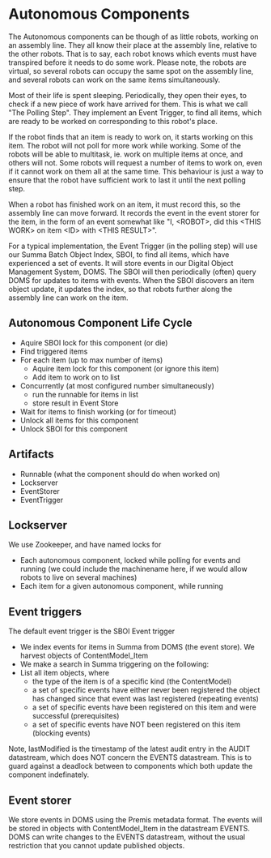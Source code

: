Autonomous Components
=====================

The Autonomous components can be though of as little robots, working on an assembly line. They all know their place at the assembly line, relative to the other robots. That is to say, each robot knows which events must have transpired before it needs to do some work. Please note, the robots are virtual, so several robots can occupy the same spot on the assembly line, and several robots can work on the same items simultaneously.

Most of their life is spent sleeping. Periodically, they open their eyes, to check if a new piece of work have arrived for them. This is what we call "The Polling Step". They implement an Event Trigger, to find all items, which are ready to be worked on corresponding to this robot's place. 

If the robot finds that an item is ready to work on, it starts working on this item. The robot will not poll for more work while working. Some of the robots will be able to multitask, ie. work on multiple items at once, and others will not. Some robots will request a number of items to work on, even if it cannot work on them all at the same time. This behaviour is just a way to ensure that the robot have sufficient work to last it until the next polling step.

When a robot has finished work on an item, it must record this, so the assembly line can move forward. It records the event in the event storer for the item, in the form of an event somewhat like "I, \<ROBOT\>, did this \<THIS WORK\> on item \<ID\> with \<THIS RESULT\>".

For a typical implementation, the Event Trigger (in the polling step) will use our Summa Batch Object Index, SBOI, to find all items, which have experienced a set of events. It will store events in our Digital Object Management System, DOMS. The SBOI will then periodically (often) query DOMS for updates to items with events. When the SBOI discovers an item object update, it updates the index, so that robots further along the assembly line can work on the item.
 
Autonomous Component Life Cycle
-------------------------------

 * Aquire SBOI lock for this component (or die)
 * Find triggered items
 * For each item (up to max number of items)
   * Aquire item lock for this component (or ignore this item)
   * Add item to work on to list
 * Concurrently (at most configured number simultaneously)
   * run the runnable for items in list
   * store result in Event Store
 * Wait for items to finish working (or for timeout)
 * Unlock all items for this component
 * Unlock SBOI for this component

Artifacts
---------

* Runnable (what the component should do when worked on)
* Lockserver
* EventStorer
* EventTrigger

Lockserver
----------

We use Zookeeper, and have named locks for
 * Each autonomous component, locked while polling for events and running
 (we could include the machinename here, if we would allow robots to live on several machines)
 * Each item for a given autonomous component, while running

Event triggers
--------------

The default event trigger is the SBOI Event trigger

  * We index events for items in Summa from DOMS (the event store). We harvest objects of ContentModel_Item
  * We make a search in Summa triggering on the following:
  * List all item objects, where 
    * the type of the item is of a specific kind (the ContentModel)
    * a set of specific events have either never been registered the object has changed since that event was last registered (repeating events)
    * a set of specific events have been registered on this item and were successful (prerequisites)
    * a set of specific events have NOT been registered on this item (blocking events)
    
Note, lastModified is the timestamp of the latest audit entry in the AUDIT datastream, which does NOT concern the EVENTS
datastream. This is to guard against a deadlock between to components which both update the component indefinately.

Event storer
------------
We store events in DOMS using the Premis metadata format. The events will be stored in objects with ContentModel_Item in the datastream EVENTS.
DOMS can write changes to the EVENTS datastream, without the usual restriction that you cannot update published objects.
